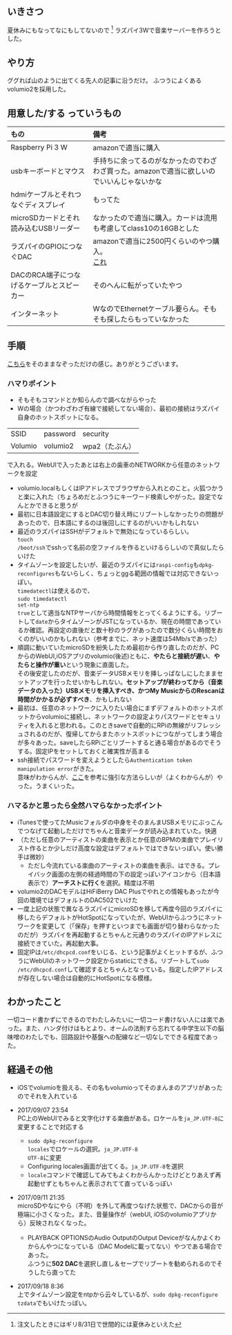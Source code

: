 ## いきさつ
夏休みにもなってなにもしてないので [^1] ラズパイ3Wで音楽サーバーを作ろうとした。

## やり方
ググれば山のように出てくる先人の記事に沿うだけ。
ふつうによくあるvolumio2を採用した。

## 用意した/する っていうもの
| もの     | 備考 |
|:----------------|:------------------|
|  Raspberry Pi 3 W  |  amazonで適当に購入  |
|  usbキーボードとマウス  |  手持ちに余ってるのがなかったのでわざわざ買った。amazonで適当に欲しいのでいいんじゃないかな  |
| hdmiケーブルとそれつなぐディスプレイ| もってた |
| microSDカードとそれ読み込むUSBリーダー | なかったので適当に購入。カードは流用も考慮してclass10の16GBとした |
| ラズパイのGPIOにつなぐDAC | amazonで適当に2500円くらいのやつ購入。<br>[これ](http://amzn.asia/76pBinV) |
| DACのRCA端子につなげるケーブルとスピーカー| そのへんに転がっていたやつ |
| インターネット | WなのでEthernetケーブル要らん。そもそも探したらもっていなかった|

## 手順
[こちら](http://karaage.hatenadiary.jp/entry/2017/01/20/073000)をそのままなぞっただけの感じ。ありがとうございます。

### ハマりポイント
- そもそもコマンドとか知らんので調べながらやった
- Wの場合（かつわざわざ有線で接続してない場合）、最初の接続はラズパイ自身のホットスポットになる。
<table>
<tr>
    <td>SSID</td>
    <td>password</td>
    <td>security</td>
</tr>
<tr>
    <td>Volumio</td>
    <td>volumio2</td>
    <td>wpa2（たぶん）</td>
</tr>
</table>

で入れる。WebUIで入ったあとは右上の歯車のNETWORKから任意のネットワークを設定

- volumio.localもしくはIPアドレスでブラウザから入れとのこと。火狐つかうと楽に入れた（ちょろめだとふつうにキーワード検索しやがった。設定でなんとかできると思うが
- 最初に日本語設定にするとDAC切り替え時にリブートしなかったりの問題があったので、日本語にするのは後回しにするのがいいかもしれない
- 最近のラズパイはSSHがデフォルトで無効になっているらしい。<br>
<code>touch /boot/ssh</code>でsshって名前の空ファイルを作るといけるらしいので真似したらいけた
- タイムゾーンを設定したいが、最近のラズパイには<code>raspi-config</code>も<code>dpkg-reconfigures</code>もないらしく、ちょっとggる範囲の情報では対応できないっぽい。<br>
<code>timedatectl</code>は使えるので、<br>
<code>sudo timedatectl set-ntp true</code>として適当なNTPサーバから時間情報をとってくるようにする。リブートして<code>date</code>からタイムゾーンがJSTになっているか、現在の時間であっているか確認。再設定の直後だと数十秒のラグがあったので数分くらい時間をおくのがいいのかもしれない（参考までに、ネット速度は54Mb/sであった）
- 順調に動いていたmicroSDを紛失したため最初から作り直したのだが、PCからのWebUI,iOSアプリのvolumio(後述)ともに、<strong>やたらと接続が遅い</strong>、<strong>やたらと操作が重い</strong>という現象に直面した。</br>その後安定したのだが、音楽データUSBメモリを挿しっぱなしにしたままセットアップを行ったせいかもしれない。<strong>セットアップが終わってから（音楽データの入った）USBメモリを挿入すべき、かつMy MusicからのRescanは時間がかかるが必ずすべき</strong>、かもしれない
- 最初は、任意のネットワークに入りたい場合にまずデフォルトのホットスポットからvolumioに接続し、ネットワークの設定よりパスワードとセキュリティを入れると思われる。このときsaveで自動的にRPiの無線がリフレッシュされるのだが、復帰してからまたホットスポットにつながってしまう場合が多々あった。saveしたらRPiごとリブートすると通る場合があるのでそうする。固定IPをセットしておくと確実性が高まる
- ssh接続でパスワードを変えようとしたら<code>Authentication token manipulation error</code>がきた。</br>
意味がわからんが、[ここ](https://importgeek.wordpress.com/2016/06/18/authentication-token-manipulation-error/)を参考に強引な方法らしいが（よくわからんが）やった。うまくいった。


### ハマるかと思ったら全然ハマらなかったポイント
- iTunesで使ってたMusicフォルダの中身をそのまんまUSBメモリにぶっこんでつなげて起動しただけでちゃんと音楽データが読み込まれていた。快適
- （ただし任意のアーティストの楽曲を表示とか任意のBPMの楽曲でプレイリスト作るとか少しだけ高度な設定はデフォルトではできないっぽい。使い勝手は微妙）
    - ただし今流れている楽曲のアーティストの楽曲を表示、はできる。プレイバック画面の左側の経過時間の下の設定っぽいアイコンから（日本語表示で）<strong>アーチストに行く</strong>を選択。精度は不明
- volumio2のDACモデルはHiFiBerry DAC Plusでやれとの情報もあったが今回の環境ではデフォルトのDAC502でいけた
- 一度上記の状態で異なるラズパイにmicroSDを移して再度今回のラズパイに移したらデフォルトがHotSpotになっていたが、WebUIからふつうにネットワークを変更して（「保存」を押すといつまでも画面が切り替わらなかったのだが）ラズパイを再起動するとちゃんと元通りのラズパイのIPアドレスに接続できていた。再起動大事。
- 固定IPは<code>/etc/dhcpcd.conf</code>をいじる、という記事がよくヒットするが、ふつうにWebUIのネットワーク設定からstaticにできる。リブートして<code>sudo /etc/dhcpcd.conf</code>して確認するとちゃんとなっている。指定したIPアドレスが存在しない場合は自動的にHotSpotになる模様。

## わかったこと

一切コード書かずにできるのでわたしみたいに一切コード書けない人には楽であった。また、ハンダ付けはもとより、オームの法則すら忘れてる中学生以下の脳味噌のわたしでも、回路設計や基盤への配線など一切なしでできる程度であった。

## 経過その他
- iOSでvolumioを扱える、その名もvolumioってそのまんまのアプリがあったのでそれを入れている

- 2017/09/07 23:54</br>
  PC上のWebUIでみると文字化けする楽曲がある。ロケールを<code>ja_JP.UTF-8</code>に変更することで対応する
    - <code>sudo dpkg-reconfigure locales</code>でロケールの選択。<code>ja_JP.UTF-8 UTF-8</code>に変更
    - Configuring locales画面が出てくる。<code>ja_JP.UTF-8</code>を選択
    - <code>locale</code>コマンドで確認してみてもよくわからんかったけどとりあえず再起動せずともちゃんと表示されてて直っているっぽい
- 2017/09/11 21:35</br>
    microSDやなにやら（不明）を外して再度つなげた状態で、DACからの音が極端に小さくなった。また、音量操作が（webUI, iOSのvolumioアプリから）反映されなくなった。
    - PLAYBACK OPTIONSのAudio OutputのOutput Deviceがなんかよくわからんやつになっている（DAC Modelに載ってない）やつである場合であった。</br>
    ふつうに<strong>502 DAC</strong>を選択し直し＆セーブでリブートを勧められるのでそうしたら直ってた
- 2017/09/18 8:36</br>
    上でタイムゾーン設定をntpから云々しているが、<code>sudo dpkg-reconfigure tzdata</code>でもいけたっぽい。



[^1]: 注文したときにはギリ8/31日で世間的には夏休みといえた
